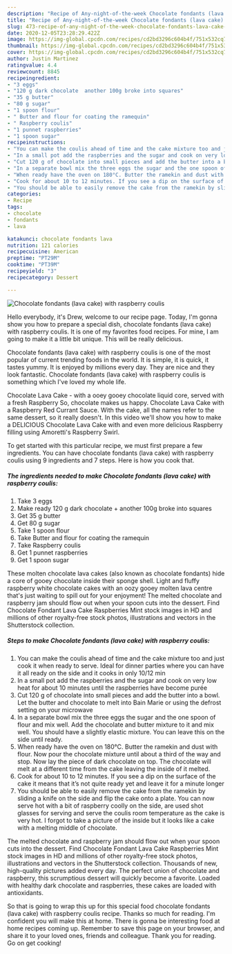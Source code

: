 ```yaml
---
description: "Recipe of Any-night-of-the-week Chocolate fondants (lava cake) with raspberry coulis"
title: "Recipe of Any-night-of-the-week Chocolate fondants (lava cake) with raspberry coulis"
slug: 473-recipe-of-any-night-of-the-week-chocolate-fondants-lava-cake-with-raspberry-coulis
date: 2020-12-05T23:28:29.422Z
image: https://img-global.cpcdn.com/recipes/cd2bd3296c604b4f/751x532cq70/chocolate-fondants-lava-cake-with-raspberry-coulis-recipe-main-photo.jpg
thumbnail: https://img-global.cpcdn.com/recipes/cd2bd3296c604b4f/751x532cq70/chocolate-fondants-lava-cake-with-raspberry-coulis-recipe-main-photo.jpg
cover: https://img-global.cpcdn.com/recipes/cd2bd3296c604b4f/751x532cq70/chocolate-fondants-lava-cake-with-raspberry-coulis-recipe-main-photo.jpg
author: Justin Martinez
ratingvalue: 4.4
reviewcount: 8845
recipeingredient:
- "3 eggs"
- "120 g dark chocolate  another 100g broke into squares"
- "35 g butter"
- "80 g sugar"
- "1 spoon flour"
- " Butter and flour for coating the ramequin"
- " Raspberry coulis"
- "1 punnet raspberries"
- "1 spoon sugar"
recipeinstructions:
- "You can make the coulis ahead of time and the cake mixture too and just cook it when ready to serve. Ideal for dinner parties where you can have it all ready on the side and it cooks in only 10/12 min"
- "In a small pot add the raspberries and the sugar and cook on very low heat for about 10 minutes until the raspberries have become purée"
- "Cut 120 g of chocolate into small pieces and add the butter into a bowl. Let the butter and chocolate to melt into Bain Marie or using the defrost setting on your microwave"
- "In a separate bowl mix the three eggs the sugar and the one spoon of flour and mix well. Add the chocolate and butter mixture to it and mix well. You should have a slightly elastic mixture. You can leave this on the side until ready."
- "When ready have the oven on 180°C. Butter the ramekin and dust with flour. Now pour the chocolate mixture until about a third of the way and stop. Now lay the piece of dark chocolate on top. The chocolate will melt at a different time from the cake leaving the inside of it melted."
- "Cook for about 10 to 12 minutes. If you see a dip on the surface of the cake it means that it’s not quite ready yet and leave it for a minute longer"
- "You should be able to easily remove the cake from the ramekin by sliding a knife on the side and flip the cake onto a plate. You can now serve hot with a bit of raspberry coolly on the side, are used shot glasses for serving and serve the coulis room temperature as the cake is very hot. I forgot to take a picture of the inside but it looks like a cake with a melting middle of chocolate."
categories:
- Recipe
tags:
- chocolate
- fondants
- lava

katakunci: chocolate fondants lava 
nutrition: 121 calories
recipecuisine: American
preptime: "PT29M"
cooktime: "PT39M"
recipeyield: "3"
recipecategory: Dessert

---
```



![Chocolate fondants (lava cake) with raspberry coulis](https://img-global.cpcdn.com/recipes/cd2bd3296c604b4f/751x532cq70/chocolate-fondants-lava-cake-with-raspberry-coulis-recipe-main-photo.jpg)

Hello everybody, it's Drew, welcome to our recipe page. Today, I'm gonna show you how to prepare a special dish, chocolate fondants (lava cake) with raspberry coulis. It is one of my favorites food recipes. For mine, I am going to make it a little bit unique. This will be really delicious.

Chocolate fondants (lava cake) with raspberry coulis is one of the most popular of current trending foods in the world. It is simple, it is quick, it tastes yummy. It is enjoyed by millions every day. They are nice and they look fantastic. Chocolate fondants (lava cake) with raspberry coulis is something which I've loved my whole life.

Chocolate Lava Cake - with a ooey gooey chocolate liquid core, served with a fresh Raspberry So, chocolate makes us happy. Chocolate Lava Cake with a Raspberry Red Currant Sauce. With the cake, all the names refer to the same dessert, so it really doesn&#39;t. In this video we&#39;ll show you how to make a DELICIOUS Chocolate Lava Cake with and even more delicious Raspberry filling using Amoretti&#39;s Raspberry Swirl.


To get started with this particular recipe, we must first prepare a few ingredients. You can have chocolate fondants (lava cake) with raspberry coulis using 9 ingredients and 7 steps. Here is how you cook that.

<!--inarticleads1-->

##### The ingredients needed to make Chocolate fondants (lava cake) with raspberry coulis:

1. Take 3 eggs
1. Make ready 120 g dark chocolate + another 100g broke into squares
1. Get 35 g butter
1. Get 80 g sugar
1. Take 1 spoon flour
1. Take  Butter and flour for coating the ramequin
1. Take  Raspberry coulis
1. Get 1 punnet raspberries
1. Get 1 spoon sugar


These molten chocolate lava cakes (also known as chocolate fondants) hide a core of gooey chocolate inside their sponge shell. Light and fluffy raspberry white chocolate cakes with an oozy gooey molten lava centre that&#39;s just waiting to spill out for your enjoyment! The melted chocolate and raspberry jam should flow out when your spoon cuts into the dessert. Find Chocolate Fondant Lava Cake Raspberries Mint stock images in HD and millions of other royalty-free stock photos, illustrations and vectors in the Shutterstock collection. 

<!--inarticleads2-->

##### Steps to make Chocolate fondants (lava cake) with raspberry coulis:

1. You can make the coulis ahead of time and the cake mixture too and just cook it when ready to serve. Ideal for dinner parties where you can have it all ready on the side and it cooks in only 10/12 min
1. In a small pot add the raspberries and the sugar and cook on very low heat for about 10 minutes until the raspberries have become purée
1. Cut 120 g of chocolate into small pieces and add the butter into a bowl. Let the butter and chocolate to melt into Bain Marie or using the defrost setting on your microwave
1. In a separate bowl mix the three eggs the sugar and the one spoon of flour and mix well. Add the chocolate and butter mixture to it and mix well. You should have a slightly elastic mixture. You can leave this on the side until ready.
1. When ready have the oven on 180°C. Butter the ramekin and dust with flour. Now pour the chocolate mixture until about a third of the way and stop. Now lay the piece of dark chocolate on top. The chocolate will melt at a different time from the cake leaving the inside of it melted.
1. Cook for about 10 to 12 minutes. If you see a dip on the surface of the cake it means that it’s not quite ready yet and leave it for a minute longer
1. You should be able to easily remove the cake from the ramekin by sliding a knife on the side and flip the cake onto a plate. You can now serve hot with a bit of raspberry coolly on the side, are used shot glasses for serving and serve the coulis room temperature as the cake is very hot. I forgot to take a picture of the inside but it looks like a cake with a melting middle of chocolate.


The melted chocolate and raspberry jam should flow out when your spoon cuts into the dessert. Find Chocolate Fondant Lava Cake Raspberries Mint stock images in HD and millions of other royalty-free stock photos, illustrations and vectors in the Shutterstock collection. Thousands of new, high-quality pictures added every day. The perfect union of chocolate and raspberry, this scrumptious dessert will quickly become a favorite. Loaded with healthy dark chocolate and raspberries, these cakes are loaded with antioxidants. 

So that is going to wrap this up for this special food chocolate fondants (lava cake) with raspberry coulis recipe. Thanks so much for reading. I'm confident you will make this at home. There is gonna be interesting food at home recipes coming up. Remember to save this page on your browser, and share it to your loved ones, friends and colleague. Thank you for reading. Go on get cooking!
